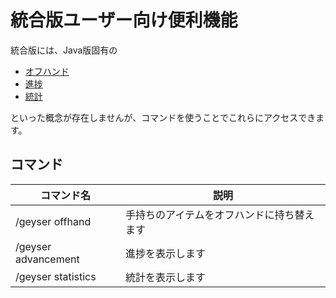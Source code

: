 # 統合版ユーザー向け便利機能

統合版には、Java版固有の

- [オフハンド](https://minecraft-ja.gamepedia.com/%E4%BA%8C%E5%88%80%E6%B5%81)
- [進捗](https://minecraft-ja.gamepedia.com/%E9%80%B2%E6%8D%97)
- [統計](https://minecraft-ja.gamepedia.com/%E7%B5%B1%E8%A8%88%E6%83%85%E5%A0%B1)

といった概念が存在しませんが、コマンドを使うことでこれらにアクセスできます。

## コマンド

|コマンド名|説明|
|-|-|
|/geyser offhand|手持ちのアイテムをオフハンドに持ち替えます|
|/geyser advancement|進捗を表示します|
|/geyser statistics|統計を表示します|

